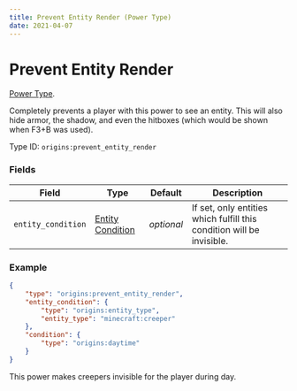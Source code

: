 ```yaml
---
title: Prevent Entity Render (Power Type)
date: 2021-04-07
---
```

# Prevent Entity Render

[Power Type](../power_types.md).

Completely prevents a player with this power to see an entity. This will also hide armor, the shadow, and even the hitboxes (which would be shown when F3+B was used).

Type ID: `origins:prevent_entity_render`

### Fields

Field  | Type | Default | Description
-------|------|---------|-------------
`entity_condition` | [Entity Condition](../entity_conditions.md) | _optional_ | If set, only entities which fulfill this condition will be invisible.

### Example
```json
{
    "type": "origins:prevent_entity_render",
    "entity_condition": {
		"type": "origins:entity_type",
		"entity_type": "minecraft:creeper"
	},
	"condition": {
		"type": "origins:daytime"
	}
}
```
This power makes creepers invisible for the player during day.
